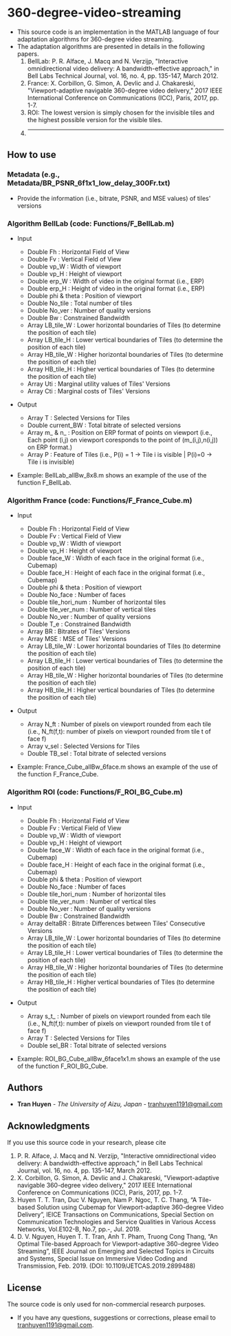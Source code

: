 # 360-degree-video-streaming
* This source code is an implementation in the MATLAB language of four adaptation algorithms for 360-degree video streaming. 
* The adaptation algorithms are presented in details in the following papers.
  1) BellLab: P. R. Alface, J. Macq and N. Verzijp, "Interactive omnidirectional video delivery: A bandwidth-effective approach," in Bell Labs Technical Journal, vol. 16, no. 4, pp. 135-147, March 2012.
  2) France: X. Corbillon, G. Simon, A. Devlic and J. Chakareski, "Viewport-adaptive navigable 360-degree video delivery," 2017 IEEE International Conference on Communications (ICC), Paris, 2017, pp. 1-7.
  3) ROI: The lowest version is simply chosen for the invisible tiles and the highest possible version for the visible tiles.
  4) ******

## How to use
### Metadata (e.g., Metadata/BR_PSNR_6f1x1_low_delay_300Fr.txt)
* Provide the information (i.e., bitrate, PSNR, and MSE values) of tiles' versions

### Algorithm BellLab (code: Functions/F_BellLab.m)
* Input
  - Double Fh          : Horizontal Field of View
  - Double Fv          : Vertical Field of View
  - Double vp_W        : Width of viewport
  - Double vp_H        : Height of viewport
  - Double erp_W       : Width of video in the original format (i.e., ERP)
  - Double erp_H       : Height of video in the original format (i.e., ERP)
  - Double phi & theta : Position of viewport 
  - Double No_tile     : Total number of tiles
  - Double No_ver      : Number of quality versions
  - Double Bw          : Constrained Bandwidth
  - Array  LB_tile_W   : Lower horizontal boundaries of Tiles (to determine the position of each tile)
  - Array  LB_tile_H   : Lower vertical boundaries of Tiles (to determine the position of each tile)
  - Array  HB_tile_W   : Higher horizontal boundaries of Tiles (to determine the position of each tile)
  - Array  HB_tile_H   : Higher vertical boundaries of Tiles (to determine the position of each tile)
  - Array  Uti         : Marginal utility values of Tiles' Versions 
  - Array  Cti         : Marginal costs of Tiles' Versions 
  
* Output
  - Array  T           : Selected Versions for Tiles
  - Double current_BW  : Total bitrate of selected versions
  - Array  m_ & n_     : Position on ERP format of points on viewport (i.e., Each point (i,j) on viewport coresponds to the point of (m_(i,j),n(i,j)) on ERP format.)
  - Array  P           : Feature of Tiles (i.e., P(i) = 1 -> Tile i is visible | P(i)=0 -> Tile i is invisible) 
  
* Example: BellLab_allBw_8x8.m shows an example of the use of the function F_BellLab. 

### Algorithm France (code: Functions/F_France_Cube.m)
* Input
  - Double Fh          : Horizontal Field of View
  - Double Fv          : Vertical Field of View
  - Double vp_W        : Width of viewport
  - Double vp_H        : Height of viewport
  - Double face_W      : Width of each face in the original format (i.e., Cubemap)
  - Double face_H      : Height of each face in the original format (i.e., Cubemap)
  - Double phi & theta : Position of viewport 
  - Double No_face     : Number of faces
  - Double tile_hori_num     : Number of horizontal tiles
  - Double tile_ver_num      : Number of vertical tiles
  - Double No_ver      : Number of quality versions
  - Double T_e         : Constrained Bandwidth 
  - Array  BR          : Bitrates of Tiles' Versions 
  - Array  MSE         : MSE of Tiles' Versions 
  - Array  LB_tile_W   : Lower horizontal boundaries of Tiles (to determine the position of each tile)
  - Array  LB_tile_H   : Lower vertical boundaries of Tiles (to determine the position of each tile)
  - Array  HB_tile_W   : Higher horizontal boundaries of Tiles (to determine the position of each tile)
  - Array  HB_tile_H   : Higher vertical boundaries of Tiles (to determine the position of each tile)
  
* Output
  - Array  N_ft        : Number of pixels on viewport rounded from each tile (i.e., N_ft(f,t): number of pixels on viewport rounded from tile t of face f)
  - Array  v_sel       : Selected Versions for Tiles
  - Double TB_sel      : Total bitrate of selected versions
  
* Example: France_Cube_allBw_6face.m shows an example of the use of the function F_France_Cube. 

### Algorithm ROI (code: Functions/F_ROI_BG_Cube.m)
* Input
  - Double Fh          : Horizontal Field of View
  - Double Fv          : Vertical Field of View
  - Double vp_W        : Width of viewport
  - Double vp_H        : Height of viewport
  - Double face_W      : Width of each face in the original format (i.e., Cubemap)
  - Double face_H      : Height of each face in the original format (i.e., Cubemap)
  - Double phi & theta : Position of viewport 
  - Double No_face     : Number of faces
  - Double tile_hori_num     : Number of horizontal tiles
  - Double tile_ver_num      : Number of vertical tiles
  - Double No_ver      : Number of quality versions
  - Double Bw          : Constrained Bandwidth 
  - Array  deltaBR     : Bitrate Differences between Tiles' Consecutive Versions 
  - Array  LB_tile_W   : Lower horizontal boundaries of Tiles (to determine the position of each tile)
  - Array  LB_tile_H   : Lower vertical boundaries of Tiles (to determine the position of each tile)
  - Array  HB_tile_W   : Higher horizontal boundaries of Tiles (to determine the position of each tile)
  - Array  HB_tile_H   : Higher vertical boundaries of Tiles (to determine the position of each tile)
  
* Output
  - Array  s_t_        : Number of pixels on viewport rounded from each tile (i.e., N_ft(f,t): number of pixels on viewport rounded from tile t of face f)
  - Array  T           : Selected Versions for Tiles
  - Double sel_BR      : Total bitrate of selected versions	

* Example: ROI_BG_Cube_allBw_6face1x1.m shows an example of the use of the function F_ROI_BG_Cube. 


## Authors

* **Tran Huyen** - *The University of Aizu, Japan* - tranhuyen1191@gmail.com

## Acknowledgments

If you use this source code in your research, please cite

1. P. R. Alface, J. Macq and N. Verzijp, "Interactive omnidirectional video delivery: A bandwidth-effective approach," in Bell Labs Technical Journal, vol. 16, no. 4, pp. 135-147, March 2012.
2. X. Corbillon, G. Simon, A. Devlic and J. Chakareski, "Viewport-adaptive navigable 360-degree video delivery," 2017 IEEE International Conference on Communications (ICC), Paris, 2017, pp. 1-7.
3. Huyen T. T. Tran, Duc V. Nguyen, Nam P. Ngoc, T. C. Thang, “A Tile-based Solution using Cubemap for Viewport-adaptive 360-degree Video Delivery”, IEICE Transactions on Communications, Special Section on Communication Technologies and Service Qualities in Various Access
Networks, Vol.E102-B, No.7, pp.-, Jul. 2019.
4. D. V. Nguyen, Huyen T. T. Tran, Anh T. Pham, Truong Cong Thang, “An Optimal Tile-based Approach for Viewport-adaptive 360-degree Video Streaming”, IEEE Journal on Emerging and Selected Topics in Circuits and Systems, Special Issue on Immersive Video Coding and Transmission, Feb. 2019. (DOI: 10.1109/JETCAS.2019.2899488)

## License

The source code is only used for non-commercial research purposes.
* If you have any questions, suggestions or corrections, please email to tranhuyen1191@gmail.com. 
